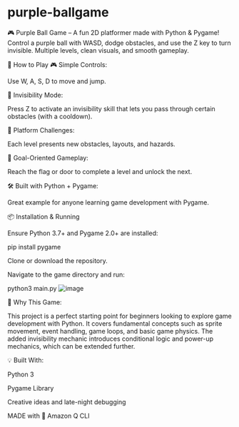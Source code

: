 # purple-ballgame
🎮 Purple Ball Game – A fun 2D platformer made with Python &amp; Pygame! Control a purple ball with WASD, dodge obstacles, and use the Z key to turn invisible. Multiple levels, clean visuals, and smooth gameplay.

🚀 How to Play
🎮 Simple Controls:

Use W, A, S, D to move and jump.

🫥 Invisibility Mode:

Press Z to activate an invisibility skill that lets you pass through certain obstacles (with a cooldown).

🧱 Platform Challenges:

Each level presents new obstacles, layouts, and hazards.

🏁 Goal-Oriented Gameplay: 

Reach the flag or door to complete a level and unlock the next.

🛠️ Built with Python + Pygame: 

Great example for anyone learning game development with Pygame.

📦 Installation & Running

Ensure Python 3.7+ and Pygame 2.0+ are installed:

 pip install pygame

Clone or download the repository.

Navigate to the game directory and run:

 python3 main.py
 ![image](https://github.com/user-attachments/assets/e1d36e9e-9972-4efc-88c5-f2a379fdaa9a)
 

 
🧠 Why This Game: 

This project is a perfect starting point for beginners looking to explore game development with Python. It covers fundamental concepts such as sprite movement, event handling, game loops, and basic game physics. The added invisibility mechanic introduces conditional logic and power-up mechanics, which can be extended further.

💡 Built With:

Python 3

Pygame Library

Creative ideas and late-night debugging

MADE with 💜 Amazon Q CLI
